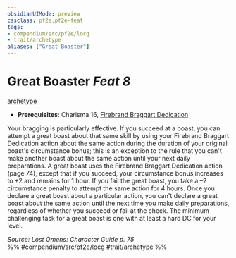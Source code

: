 ```yaml
---
obsidianUIMode: preview
cssclass: pf2e,pf2e-feat
tags:
- compendium/src/pf2e/locg
- trait/archetype
aliases: ["Great Boaster"]
---
```

# Great Boaster  *Feat 8*  
[archetype](../../Rules/traits/archetype.md)  

- **Prerequisites**: Charisma 16, [Firebrand Braggart Dedication](firebrand-braggart-dedication-locg.md)

Your bragging is particularly effective. If you succeed at a boast, you can attempt a great boast about that same skill by using your Firebrand Braggart Dedication action about the same action during the duration of your original boast's circumstance bonus; this is an exception to the rule that you can't make another boast about the same action until your next daily preparations. A great boast uses the Firebrand Braggart Dedication action (page 74), except that if you succeed, your circumstance bonus increases to +2 and remains for 1 hour. If you fail the great boast, you take a –2 circumstance penalty to attempt the same action for 4 hours. Once you declare a great boast about a particular action, you can't declare a great boast about the same action until the next time you make daily preparations, regardless of whether you succeed or fail at the check. The minimum challenging task for a great boast is one with at least a hard DC for your level.

*Source: Lost Omens: Character Guide p. 75*  
%% #compendium/src/pf2e/locg #trait/archetype %%